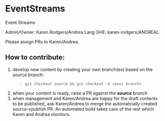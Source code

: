 # EventStreams
Event Streams

Admin/Owner: Karen Rodgers/Andrea Lang GHE: karen-rodgers/ANDREAL.

Please assign PRs to Karen/Andrea.

## How to contribute:

1. develop new content by creating your own branch(es) based on the source branch:
    > `git checkout source && git checkout -b <your branch>`
2. when your content is ready, raise a PR against the **source** branch
3. when management and Karen/Andrea are happy for the draft contents to be published, ask Karen/Andrea to merge the automatcially created source->publish PR. An automated build takes care of the rest which Karen and Andrea monitors.
